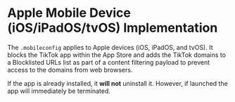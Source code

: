 # Apple Mobile Device (iOS/iPadOS/tvOS) Implementation

The `.mobileconfig` applies to Apple devices (iOS, iPadOS, and tvOS). It  blocks the TikTok app within the App Store and adds the TikTok domains to a Blocklisted URLs list as part of a content filtering payload to prevent access to the domains from web browsers.

If the app is already installed, it **will not** uninstall it. However, if launched the app will immediately be terminated.
